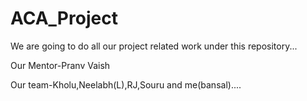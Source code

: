 # ACA_Project
We are going to do all our project related work under this repository... 

Our Mentor-Pranv Vaish

Our team-Kholu,Neelabh(L),RJ,Souru and me(bansal)....
